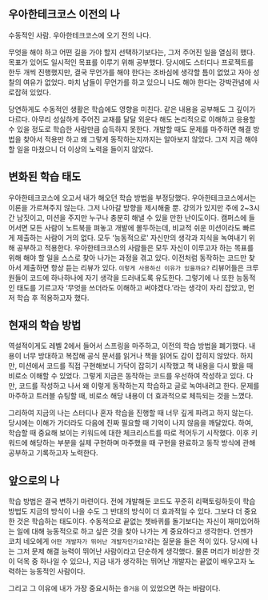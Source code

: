 ## 우아한테크코스 이전의 나

수동적인 사람. 우아한테크코스에 오기 전의 나다.

무엇을 해야 하고 어떤 길을 가야 할지 선택하기보다는, 그저 주어진 일을 열심히 했다. 목표가 있어도 일시적인 목표를 이루기 위해 공부했다. 당시에도 스터디나 프로젝트를 한두 개씩 진행했지만, 결국 무언가를 해야 한다는 조바심에 생각할 틈이 없었고 자아 성찰의 여유가 없었다. 마치 남들이 무언가를 하고 있으니 나도 해야 한다는 강박관념에 사로잡혀 있었다.

당연하게도 수동적인 생활은 학습에도 영향을 미친다. 같은 내용을 공부해도 그 깊이가 다르다. 아무리 성실하게 주어진 교재를 달달 외운다 해도 논리적으로 이해하고 응용할 수 있을 정도로 학습한 사람만큼 습득하지 못한다. 개발할 때도 문제를 마주하면 해결 방법을 찾아서 적용만 하고 왜 그렇게 동작하는지까지는 알아보지 않았다. 그저 지금 해야 할 일을 마쳤으니 더 이상의 노력을 들이지 않았다.

## 변화된 학습 태도

우아한테크코스에 오고서 내가 해오던 학습 방법을 부정당했다. 우아한테크코스에서는 이론을 가르쳐주지 않는다. 그저 나아갈 방향을 제시해줄 뿐. 강의가 있지만 주에 2~3시간 남짓이고, 미션을 주지만 누구나 충분히 해낼 수 있을 만한 난이도이다. 캠퍼스에 들어서면 모든 사람이 노트북을 펴놓고 개발에 몰두하는데, 비교적 쉬운 미션이라도 빠르게 제출하는 사람이 거의 없다. 모두 ‘능동적으로' 자신만의 생각과 지식을 녹여내기 위해 공부하고 적용한다. 우아한테크코스의 사람들은 모두 자신이 이루고자 하는 목표를 위해 해야 할 일을 스스로 찾아 나가는 과정을 겪고 있다. 이전처럼 동작하는 코드만 찾아서 제출하면 항상 듣는 리뷰가 있다. `이렇게 사용하신 이유가 있을까요?` 리뷰어들은 크루원들이 코드에 하나하나에 자기 생각을 드러내도록 유도한다. 그렇기에 나 또한 능동적인 태도를 기르고자 ‘무엇을 쓰더라도 이해하고 써야겠다.’라는 생각이 자리 잡았고, 먼저 학습 후 적용하고자 했다.

## 현재의 학습 방법

역설적이게도 레벨 2에서 들어서 스프링을 마주하고, 이전의 학습 방법을 폐기했다. 내용이 너무 방대하고 복잡해 공식 문서를 읽거나 책을 읽어도 감이 잡히지 않았다. 하지만, 미션에서 코드를 직접 구현해보니 가닥이 잡히기 시작했고 책 내용을 다시 봤을 때 비로소 이해할 수 있었다. 그렇게 지금은 동작하는 코드를 우선하여 작성하고 있다. 다만, 코드를 작성하고 나서 왜 이렇게 동작하는지 학습하고 글로 녹여내려고 한다. 문제를 마주하고 트러블 슈팅할 때, 비로소 해당 내용이 더 효과적으로 체득되는 것을 느꼈다.

그리하여 지금의 나는 스터디나 혼자 학습을 진행할 때 너무 깊게 파려고 하지 않는다. 당시에는 이해가 가더라도 다음에 진짜 필요할 때 기억이 나지 않음을 깨달았다. 하여, 학습할 때 중요해 보이는 키워드에 대한 체크리스트를 따로 적어두기 시작했다. 이후 키워드에 해당하는 부분을 실제 구현하며 마주했을 때 구현을 완료하고 동작 방식에 관해 공부하고 기록하고자 노력한다.

## 앞으로의 나

학습 방법은 결국 변하기 마련이다. 전에 개발해둔 코드도 꾸준히 리팩토링하듯이 학습 방법도 지금의 방식이 나을 수도 그 반대의 방식이 더 효과적일 수 있다. 그보다 더 중요한 것은 학습하는 태도이다. 수동적으로 끝없는 쳇바퀴를 돌기보다는 자신이 재미있어하는 일에 대해 능동적으로 하고 싶은 것을 찾아 나가는 게 중요하다고 생각한다. 언젠가 코치 네오에게 `어떤 개발자가 뛰어난 개발자인가요?`라는 질문을 들은 적이 있다. 당시에 나는 그저 문제 해결 능력이 뛰어난 사람이라고 단순하게 생각했다. 물론 머리가 비상한 것이 덕목 중 하나일 수 있으나, 지금 내가 생각하는 뛰어난 개발자는 끝없이 배우고자 노력하는 능동적인 사람이다.

그리고 그 이유에 내가 가장 중요시하는 `즐거움` 이 있었으면 하는 바람이다.

